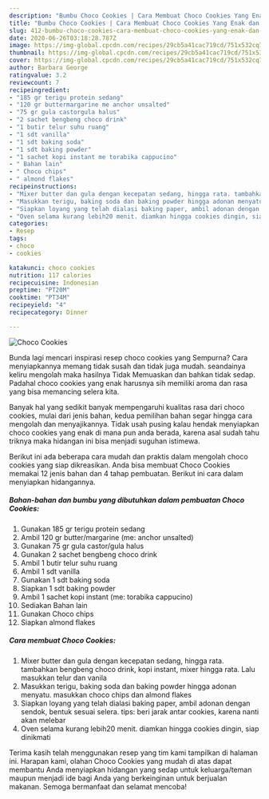 ```yaml
---
description: "Bumbu Choco Cookies | Cara Membuat Choco Cookies Yang Enak dan Simpel"
title: "Bumbu Choco Cookies | Cara Membuat Choco Cookies Yang Enak dan Simpel"
slug: 412-bumbu-choco-cookies-cara-membuat-choco-cookies-yang-enak-dan-simpel
date: 2020-06-26T03:18:28.787Z
image: https://img-global.cpcdn.com/recipes/29cb5a41cac719cd/751x532cq70/choco-cookies-foto-resep-utama.jpg
thumbnail: https://img-global.cpcdn.com/recipes/29cb5a41cac719cd/751x532cq70/choco-cookies-foto-resep-utama.jpg
cover: https://img-global.cpcdn.com/recipes/29cb5a41cac719cd/751x532cq70/choco-cookies-foto-resep-utama.jpg
author: Barbara George
ratingvalue: 3.2
reviewcount: 7
recipeingredient:
- "185 gr terigu protein sedang"
- "120 gr buttermargarine me anchor unsalted"
- "75 gr gula castorgula halus"
- "2 sachet bengbeng choco drink"
- "1 butir telur suhu ruang"
- "1 sdt vanilla"
- "1 sdt baking soda"
- "1 sdt baking powder"
- "1 sachet kopi instant me torabika cappucino"
- " Bahan lain"
- " Choco chips"
- " almond flakes"
recipeinstructions:
- "Mixer butter dan gula dengan kecepatan sedang, hingga rata. tambahkan bengbeng choco drink, kopi instant, mixer hingga rata. Lalu masukkan telur dan vanila"
- "Masukkan terigu, baking soda dan baking powder hingga adonan menyatu. masukkan choco chips dan almond flakes"
- "Siapkan loyang yang telah dialasi baking paper, ambil adonan dengan sendok, bentuk sesuai selera. tips: beri jarak antar cookies, karena nanti akan melebar"
- "Oven selama kurang lebih20 menit. diamkan hingga cookies dingin, siap dinikmati"
categories:
- Resep
tags:
- choco
- cookies

katakunci: choco cookies 
nutrition: 117 calories
recipecuisine: Indonesian
preptime: "PT20M"
cooktime: "PT34M"
recipeyield: "4"
recipecategory: Dinner

---
```



![Choco Cookies](https://img-global.cpcdn.com/recipes/29cb5a41cac719cd/751x532cq70/choco-cookies-foto-resep-utama.jpg)

Bunda lagi mencari inspirasi resep choco cookies yang Sempurna? Cara menyiapkannya memang tidak susah dan tidak juga mudah. seandainya keliru mengolah maka hasilnya Tidak Memuaskan dan bahkan tidak sedap. Padahal choco cookies yang enak harusnya sih memiliki aroma dan rasa yang bisa memancing selera kita.



Banyak hal yang sedikit banyak mempengaruhi kualitas rasa dari choco cookies, mulai dari jenis bahan, kedua pemilihan bahan segar hingga cara mengolah dan menyajikannya. Tidak usah pusing kalau hendak menyiapkan choco cookies yang enak di mana pun anda berada, karena asal sudah tahu triknya maka hidangan ini bisa menjadi suguhan istimewa.


Berikut ini ada beberapa cara mudah dan praktis dalam mengolah choco cookies yang siap dikreasikan. Anda bisa membuat Choco Cookies memakai 12 jenis bahan dan 4 tahap pembuatan. Berikut ini cara dalam menyiapkan hidangannya.

<!--inarticleads1-->

##### Bahan-bahan dan bumbu yang dibutuhkan dalam pembuatan Choco Cookies:

1. Gunakan 185 gr terigu protein sedang
1. Ambil 120 gr butter/margarine (me: anchor unsalted)
1. Gunakan 75 gr gula castor/gula halus
1. Gunakan 2 sachet bengbeng choco drink
1. Ambil 1 butir telur suhu ruang
1. Ambil 1 sdt vanilla
1. Gunakan 1 sdt baking soda
1. Siapkan 1 sdt baking powder
1. Ambil 1 sachet kopi instant (me: torabika cappucino)
1. Sediakan  Bahan lain
1. Gunakan  Choco chips
1. Siapkan  almond flakes




<!--inarticleads2-->

##### Cara membuat Choco Cookies:

1. Mixer butter dan gula dengan kecepatan sedang, hingga rata. tambahkan bengbeng choco drink, kopi instant, mixer hingga rata. Lalu masukkan telur dan vanila
1. Masukkan terigu, baking soda dan baking powder hingga adonan menyatu. masukkan choco chips dan almond flakes
1. Siapkan loyang yang telah dialasi baking paper, ambil adonan dengan sendok, bentuk sesuai selera. tips: beri jarak antar cookies, karena nanti akan melebar
1. Oven selama kurang lebih20 menit. diamkan hingga cookies dingin, siap dinikmati




Terima kasih telah menggunakan resep yang tim kami tampilkan di halaman ini. Harapan kami, olahan Choco Cookies yang mudah di atas dapat membantu Anda menyiapkan hidangan yang sedap untuk keluarga/teman maupun menjadi ide bagi Anda yang berkeinginan untuk berjualan makanan. Semoga bermanfaat dan selamat mencoba!
